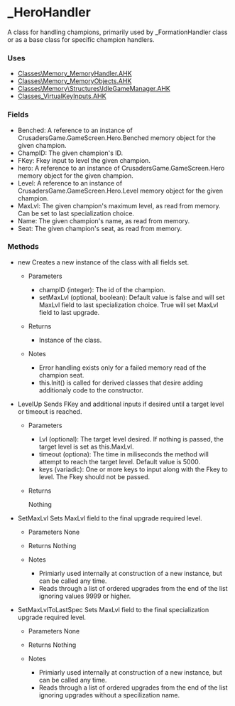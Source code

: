 # _HeroHandler

A class for handling champions, primarily used by _FormationHandler class or as a base class for specific champion handlers.

### Uses

- [Classes\Memory\_MemoryHandler.AHK](Memory\_MemoryHandler.md)
- [Classes\Memory\_MemoryObjects.AHK](Memory\_MemoryObjects.md)
- [Classes\Memory\Structures\IdleGameManager.AHK](Memory\Structures\_IdleGameManager.md)
- [Classes\_VirtualKeyInputs.AHK](_VirtualKeyInputs.md)

### Fields

- Benched: A reference to an instance of CrusadersGame.GameScreen.Hero.Benched memory object for the given champion.
- ChampID: The given champion's ID.
- FKey: Fkey input to level the given champion.
- hero: A reference to an instance of CrusadersGame.GameScreen.Hero memory object for the given champion.
- Level: A reference to an instance of CrusadersGame.GameScreen.Hero.Level memory object for the given champion.
- MaxLvl: The given champion's maximum level, as read from memory. Can be set to last specialization choice.
- Name: The given champion's name, as read from memory.
- Seat: The given champion's seat, as read from memory.

### Methods

- new
    Creates a new instance of the class with all fields set.

    - Parameters

        - champID (integer): The id of the champion.
        - setMaxLvl (optional, boolean): Default value is false and will set MaxLvl field to last specialization choice. True will set MaxLvl field to last upgrade.

    - Returns

        - Instance of the class.

    - Notes

        - Error handling exists only for a failed memory read of the champion seat.
        - this.Init() is called for derived classes that desire adding additionaly code to the constructor.

- LevelUp
    Sends FKey and additional inputs if desired until a target level or timeout is reached.

    - Parameters
        - Lvl (optional): The target level desired. If nothing is passed, the target level is set as this.MaxLvl.
        - timeout (optiona): The time in miliseconds the method will attempt to reach the target level. Default value is 5000.
        - keys (variadic): One or more keys to input along with the Fkey to level. The Fkey should not be passed.

    - Returns

        Nothing

- SetMaxLvl
    Sets MaxLvl field to the final upgrade required level.

    - Parameters
        None
        
    - Returns
        Nothing

    - Notes
        - Primiarly used internally at construction of a new instance, but can be called any time.
        - Reads through a list of ordered upgrades from the end of the list ignoring values 9999 or higher.

- SetMaxLvlToLastSpec
    Sets MaxLvl field to the final specialization upgrade required level.

    - Parameters
        None
        
    - Returns
        Nothing

    - Notes
        - Primiarly used internally at construction of a new instance, but can be called any time.
        - Reads through a list of ordered upgrades from the end of the list ignoring upgrades without a specilization name.

            

